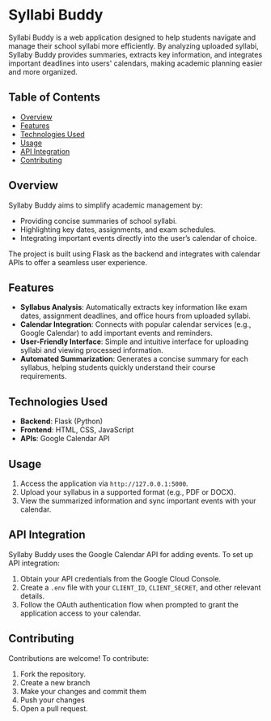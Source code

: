 # Syllabi Buddy

Syllabi Buddy is a web application designed to help students navigate and manage their school syllabi more efficiently. By analyzing uploaded syllabi, Syllaby Buddy provides summaries, extracts key information, and integrates important deadlines into users' calendars, making academic planning easier and more organized.

## Table of Contents

- [Overview](#overview)
- [Features](#features)
- [Technologies Used](#technologies-used)
- [Usage](#usage)
- [API Integration](#api-integration)
- [Contributing](#contributing)

## Overview

Syllaby Buddy aims to simplify academic management by:
- Providing concise summaries of school syllabi.
- Highlighting key dates, assignments, and exam schedules.
- Integrating important events directly into the user’s calendar of choice.

The project is built using Flask as the backend and integrates with calendar APIs to offer a seamless user experience.

## Features

- **Syllabus Analysis**: Automatically extracts key information like exam dates, assignment deadlines, and office hours from uploaded syllabi.
- **Calendar Integration**: Connects with popular calendar services (e.g., Google Calendar) to add important events and reminders.
- **User-Friendly Interface**: Simple and intuitive interface for uploading syllabi and viewing processed information.
- **Automated Summarization**: Generates a concise summary for each syllabus, helping students quickly understand their course requirements.

## Technologies Used

- **Backend**: Flask (Python)
- **Frontend**: HTML, CSS, JavaScript
- **APIs**: Google Calendar API

## Usage

1. Access the application via `http://127.0.0.1:5000`.
2. Upload your syllabus in a supported format (e.g., PDF or DOCX).
3. View the summarized information and sync important events with your calendar.

## API Integration

Syllaby Buddy uses the Google Calendar API for adding events. To set up API integration:

1. Obtain your API credentials from the Google Cloud Console.
2. Create a `.env` file with your `CLIENT_ID`, `CLIENT_SECRET`, and other relevant details.
3. Follow the OAuth authentication flow when prompted to grant the application access to your calendar.

## Contributing

Contributions are welcome! To contribute:

1. Fork the repository.
2. Create a new branch
3. Make your changes and commit them
4. Push your changes
5. Open a pull request.

